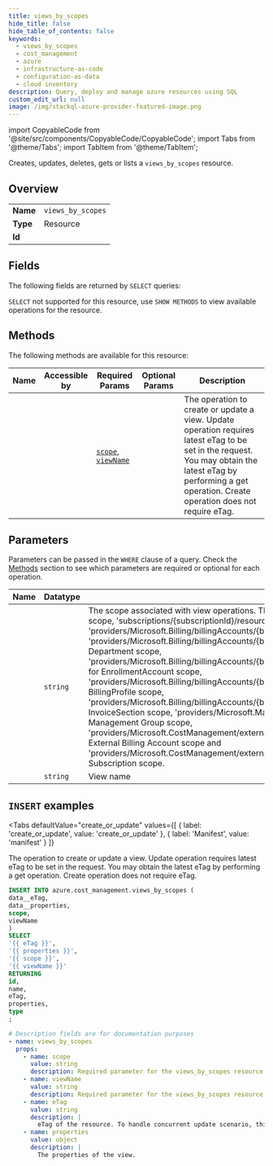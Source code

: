 ```yaml
--- 
title: views_by_scopes
hide_title: false
hide_table_of_contents: false
keywords:
  - views_by_scopes
  - cost_management
  - azure
  - infrastructure-as-code
  - configuration-as-data
  - cloud inventory
description: Query, deploy and manage azure resources using SQL
custom_edit_url: null
image: /img/stackql-azure-provider-featured-image.png
---
```


import CopyableCode from '@site/src/components/CopyableCode/CopyableCode';
import Tabs from '@theme/Tabs';
import TabItem from '@theme/TabItem';

Creates, updates, deletes, gets or lists a <code>views_by_scopes</code> resource.

## Overview
<table><tbody>
<tr><td><b>Name</b></td><td><code>views_by_scopes</code></td></tr>
<tr><td><b>Type</b></td><td>Resource</td></tr>
<tr><td><b>Id</b></td><td><CopyableCode code="azure.cost_management.views_by_scopes" /></td></tr>
</tbody></table>

## Fields

The following fields are returned by `SELECT` queries:

`SELECT` not supported for this resource, use `SHOW METHODS` to view available operations for the resource.


## Methods

The following methods are available for this resource:

<table>
<thead>
    <tr>
    <th>Name</th>
    <th>Accessible by</th>
    <th>Required Params</th>
    <th>Optional Params</th>
    <th>Description</th>
    </tr>
</thead>
<tbody>
<tr>
    <td><a href="#create_or_update"><CopyableCode code="create_or_update" /></a></td>
    <td><CopyableCode code="insert" /></td>
    <td><a href="#parameter-scope"><code>scope</code></a>, <a href="#parameter-viewName"><code>viewName</code></a></td>
    <td></td>
    <td>The operation to create or update a view. Update operation requires latest eTag to be set in the request. You may obtain the latest eTag by performing a get operation. Create operation does not require eTag.</td>
</tr>
</tbody>
</table>

## Parameters

Parameters can be passed in the `WHERE` clause of a query. Check the [Methods](#methods) section to see which parameters are required or optional for each operation.

<table>
<thead>
    <tr>
    <th>Name</th>
    <th>Datatype</th>
    <th>Description</th>
    </tr>
</thead>
<tbody>
<tr id="parameter-scope">
    <td><CopyableCode code="scope" /></td>
    <td><code>string</code></td>
    <td>The scope associated with view operations. This includes 'subscriptions/&#123;subscriptionId&#125;' for subscription scope, 'subscriptions/&#123;subscriptionId&#125;/resourceGroups/&#123;resourceGroupName&#125;' for resourceGroup scope, 'providers/Microsoft.Billing/billingAccounts/&#123;billingAccountId&#125;' for Billing Account scope, 'providers/Microsoft.Billing/billingAccounts/&#123;billingAccountId&#125;/departments/&#123;departmentId&#125;' for Department scope, 'providers/Microsoft.Billing/billingAccounts/&#123;billingAccountId&#125;/enrollmentAccounts/&#123;enrollmentAccountId&#125;' for EnrollmentAccount scope, 'providers/Microsoft.Billing/billingAccounts/&#123;billingAccountId&#125;/billingProfiles/&#123;billingProfileId&#125;' for BillingProfile scope, 'providers/Microsoft.Billing/billingAccounts/&#123;billingAccountId&#125;/invoiceSections/&#123;invoiceSectionId&#125;' for InvoiceSection scope, 'providers/Microsoft.Management/managementGroups/&#123;managementGroupId&#125;' for Management Group scope, 'providers/Microsoft.CostManagement/externalBillingAccounts/&#123;externalBillingAccountName&#125;' for External Billing Account scope and 'providers/Microsoft.CostManagement/externalSubscriptions/&#123;externalSubscriptionName&#125;' for External Subscription scope.</td>
</tr>
<tr id="parameter-viewName">
    <td><CopyableCode code="viewName" /></td>
    <td><code>string</code></td>
    <td>View name</td>
</tr>
</tbody>
</table>

## `INSERT` examples

<Tabs
    defaultValue="create_or_update"
    values={[
        { label: 'create_or_update', value: 'create_or_update' },
        { label: 'Manifest', value: 'manifest' }
    ]}
>
<TabItem value="create_or_update">

The operation to create or update a view. Update operation requires latest eTag to be set in the request. You may obtain the latest eTag by performing a get operation. Create operation does not require eTag.

```sql
INSERT INTO azure.cost_management.views_by_scopes (
data__eTag,
data__properties,
scope,
viewName
)
SELECT 
'{{ eTag }}',
'{{ properties }}',
'{{ scope }}',
'{{ viewName }}'
RETURNING
id,
name,
eTag,
properties,
type
;
```
</TabItem>
<TabItem value="manifest">

```yaml
# Description fields are for documentation purposes
- name: views_by_scopes
  props:
    - name: scope
      value: string
      description: Required parameter for the views_by_scopes resource.
    - name: viewName
      value: string
      description: Required parameter for the views_by_scopes resource.
    - name: eTag
      value: string
      description: |
        eTag of the resource. To handle concurrent update scenario, this field will be used to determine whether the user is updating the latest version or not.
    - name: properties
      value: object
      description: |
        The properties of the view.
```
</TabItem>
</Tabs>

